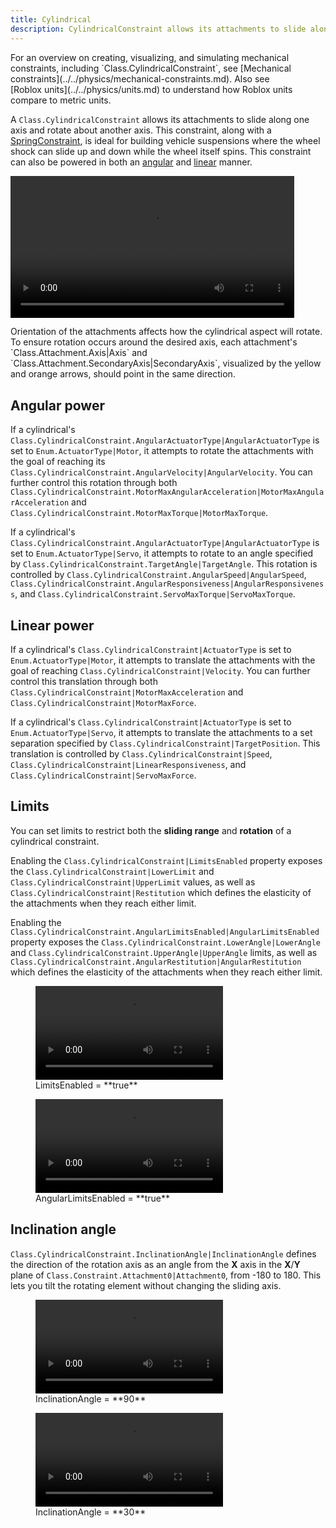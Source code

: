 ```yaml
---
title: Cylindrical
description: CylindricalConstraint allows its attachments to slide along one axis and rotate about another axis, with optional assigned angular and/or linear power.
---
```


<Alert severity="info">
For an overview on creating, visualizing, and simulating mechanical constraints, including `Class.CylindricalConstraint`, see [Mechanical constraints](../../physics/mechanical-constraints.md). Also see [Roblox&nbsp;units](../../physics/units.md) to understand how Roblox units compare to metric units.
</Alert>

A `Class.CylindricalConstraint` allows its attachments to slide along one axis and rotate about another axis. This constraint, along with a
[SpringConstraint](../../physics/constraints/spring.md), is ideal for building vehicle suspensions where the wheel shock can slide up and down while the wheel itself spins. This constraint can also be powered in both an [angular](#angular-power) and [linear](#linear-power) manner.

<video controls src="../../assets/physics/constraints/Cylindrical-Demo.mp4" width="90%" alt="Demo video of CylindricalConstraint"></video>

<Alert severity="info">
Orientation of the attachments affects how the cylindrical aspect will rotate. To ensure rotation occurs around the desired axis, each attachment's `Class.Attachment.Axis|Axis` and `Class.Attachment.SecondaryAxis|SecondaryAxis`, visualized by the yellow and orange arrows, should point in the same direction.
</Alert>

## Angular power

If a cylindrical's `Class.CylindricalConstraint.AngularActuatorType|AngularActuatorType` is set to `Enum.ActuatorType|Motor`, it attempts to rotate the attachments with the goal of reaching its `Class.CylindricalConstraint.AngularVelocity|AngularVelocity`. You can further control this rotation through both `Class.CylindricalConstraint.MotorMaxAngularAcceleration|MotorMaxAngularAcceleration` and `Class.CylindricalConstraint.MotorMaxTorque|MotorMaxTorque`.

If a cylindrical's `Class.CylindricalConstraint.AngularActuatorType|AngularActuatorType` is set to `Enum.ActuatorType|Servo`, it attempts to rotate to an angle specified by `Class.CylindricalConstraint.TargetAngle|TargetAngle`. This rotation is controlled by `Class.CylindricalConstraint.AngularSpeed|AngularSpeed`, `Class.CylindricalConstraint.AngularResponsiveness|AngularResponsiveness`, and `Class.CylindricalConstraint.ServoMaxTorque|ServoMaxTorque`.

## Linear power

If a cylindrical's `Class.CylindricalConstraint|ActuatorType` is set to `Enum.ActuatorType|Motor`, it attempts to translate the attachments with the goal of reaching `Class.CylindricalConstraint|Velocity`. You can further control this translation through both `Class.CylindricalConstraint|MotorMaxAcceleration` and `Class.CylindricalConstraint|MotorMaxForce`.

If a cylindrical's `Class.CylindricalConstraint|ActuatorType` is set to `Enum.ActuatorType|Servo`, it attempts to translate the attachments to a set separation specified by `Class.CylindricalConstraint|TargetPosition`. This translation is controlled by `Class.CylindricalConstraint|Speed`, `Class.CylindricalConstraint|LinearResponsiveness`, and `Class.CylindricalConstraint|ServoMaxForce`.

## Limits

You can set limits to restrict both the **sliding range** and **rotation** of a cylindrical constraint.

Enabling the `Class.CylindricalConstraint|LimitsEnabled` property exposes the `Class.CylindricalConstraint|LowerLimit` and `Class.CylindricalConstraint|UpperLimit` values, as well as `Class.CylindricalConstraint|Restitution` which defines the elasticity of the attachments when they reach either limit.

Enabling the `Class.CylindricalConstraint.AngularLimitsEnabled|AngularLimitsEnabled` property exposes the `Class.CylindricalConstraint.LowerAngle|LowerAngle` and `Class.CylindricalConstraint.UpperAngle|UpperAngle` limits, as well as `Class.CylindricalConstraint.AngularRestitution|AngularRestitution` which defines the elasticity of the attachments when they reach either limit.

<GridContainer numColumns="2">
  <figure>
    <video controls src="../../assets/physics/constraints/Cylindrical-Limits-Linear.mp4" alt="Video showing effect of LimitsEnabled set to true"></video>
    <figcaption>LimitsEnabled = **true**</figcaption>
  </figure>
  <figure>
    <video controls src="../../assets/physics/constraints/Cylindrical-Limits-Angular.mp4" alt="Video showing effect of AngularLimitsEnabled set to true"></video>
    <figcaption>AngularLimitsEnabled = **true**</figcaption>
  </figure>
</GridContainer>

## Inclination angle

`Class.CylindricalConstraint.InclinationAngle|InclinationAngle` defines the direction of the rotation axis as an angle from the **X** axis in the **X**/**Y** plane of `Class.Constraint.Attachment0|Attachment0`, from -180 to 180. This lets you tilt the rotating element without changing the sliding axis.

<GridContainer numColumns="2">
  <figure>
    <video controls src="../../assets/physics/constraints/Cylindrical-InclinationAngle-90.mp4" alt="Video showing InclinationAngle set to 90"></video>
    <figcaption>InclinationAngle = **90**</figcaption>
  </figure>
  <figure>
    <video controls src="../../assets/physics/constraints/Cylindrical-InclinationAngle-30.mp4" alt="Video showing InclinationAngle set to 30"></video>
    <figcaption>InclinationAngle = **30**</figcaption>
  </figure>
</GridContainer>
